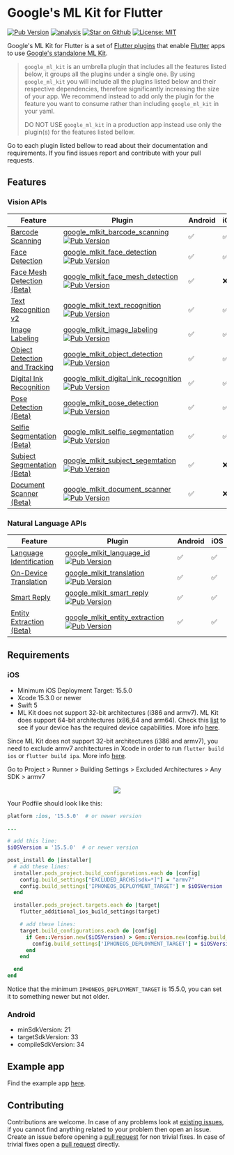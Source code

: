 # Google's ML Kit for Flutter

[![Pub Version](https://img.shields.io/pub/v/google_ml_kit)](https://pub.dev/packages/google_ml_kit)
[![analysis](https://github.com/flutter-ml/google_ml_kit_flutter/actions/workflows/code-analysis.yml/badge.svg)](https://github.com/flutter-ml/google_ml_kit_flutter/actions)
[![Star on Github](https://img.shields.io/github/stars/flutter-ml/google_ml_kit_flutter.svg?style=flat&logo=github&colorB=deeppink&label=stars)](https://github.com/flutter-ml/google_ml_kit_flutter)
[![License: MIT](https://img.shields.io/badge/license-MIT-purple.svg)](https://opensource.org/licenses/MIT)

Google's ML Kit for Flutter is a set of [Flutter plugins](https://flutter.io/platform-plugins/) that enable [Flutter](https://flutter.dev) apps to use [Google's standalone ML Kit](https://developers.google.com/ml-kit).

> `google_ml_kit` is an umbrella plugin that includes all the features listed below, it groups all the plugins under a single one. By using `google_ml_kit` you will include all the plugins listed below and their respective dependencies, therefore significantly increasing the size of your app. We recommend instead to add only the plugin for the feature you want to consume rather than including `google_ml_kit` in your yaml.
>
> DO NOT USE `google_ml_kit` in a production app instead use only the plugin(s) for the features listed bellow.

Go to each plugin listed bellow to read about their documentation and requirements. If you find issues report and contribute with your pull requests.

## Features

### Vision APIs

| Feature                                                                                         | Plugin                                                                                                                                                                                                                                                   | Android | iOS |
|-------------------------------------------------------------------------------------------------| -------------------------------------------------------------------------------------------------------------------------------------------------------------------------------------------------------------------------------------------------------- | ------- | --- |
| [Barcode Scanning](https://developers.google.com/ml-kit/vision/barcode-scanning)                | [google_mlkit_barcode_scanning](https://pub.dev/packages/google_mlkit_barcode_scanning) [![Pub Version](https://img.shields.io/pub/v/google_mlkit_barcode_scanning)](https://pub.dev/packages/google_mlkit_barcode_scanning)                             | ✅      | ✅  |
| [Face Detection](https://developers.google.com/ml-kit/vision/face-detection)                    | [google_mlkit_face_detection](https://pub.dev/packages/google_mlkit_face_detection) [![Pub Version](https://img.shields.io/pub/v/google_mlkit_face_detection)](https://pub.dev/packages/google_mlkit_face_detection)                                     | ✅      | ✅  |
| [Face Mesh Detection (Beta)](https://developers.google.com/ml-kit/vision/face-mesh-detection)   | [google_mlkit_face_mesh_detection](https://pub.dev/packages/google_mlkit_face_mesh_detection) [![Pub Version](https://img.shields.io/pub/v/google_mlkit_face_mesh_detection)](https://pub.dev/packages/google_mlkit_face_mesh_detection)                 | ✅      | ❌  |
| [Text Recognition v2](https://developers.google.com/ml-kit/vision/text-recognition/v2)          | [google_mlkit_text_recognition](https://pub.dev/packages/google_mlkit_text_recognition) [![Pub Version](https://img.shields.io/pub/v/google_mlkit_text_recognition)](https://pub.dev/packages/google_mlkit_text_recognition)                             | ✅      | ✅  |
| [Image Labeling](https://developers.google.com/ml-kit/vision/image-labeling)                    | [google_mlkit_image_labeling](https://pub.dev/packages/google_mlkit_image_labeling) [![Pub Version](https://img.shields.io/pub/v/google_mlkit_image_labeling)](https://pub.dev/packages/google_mlkit_image_labeling)                                     | ✅      | ✅  |
| [Object Detection and Tracking](https://developers.google.com/ml-kit/vision/object-detection)   | [google_mlkit_object_detection](https://pub.dev/packages/google_mlkit_object_detection) [![Pub Version](https://img.shields.io/pub/v/google_mlkit_object_detection)](https://pub.dev/packages/google_mlkit_object_detection)                             | ✅      | ✅  |
| [Digital Ink Recognition](https://developers.google.com/ml-kit/vision/digital-ink-recognition)  | [google_mlkit_digital_ink_recognition](https://pub.dev/packages/google_mlkit_digital_ink_recognition) [![Pub Version](https://img.shields.io/pub/v/google_mlkit_digital_ink_recognition)](https://pub.dev/packages/google_mlkit_digital_ink_recognition) | ✅      | ✅  |
| [Pose Detection (Beta)](https://developers.google.com/ml-kit/vision/pose-detection)             | [google_mlkit_pose_detection](https://pub.dev/packages/google_mlkit_pose_detection) [![Pub Version](https://img.shields.io/pub/v/google_mlkit_pose_detection)](https://pub.dev/packages/google_mlkit_pose_detection)                                     | ✅      | ✅  |
| [Selfie Segmentation (Beta)](https://developers.google.com/ml-kit/vision/selfie-segmentation)   | [google_mlkit_selfie_segmentation](https://pub.dev/packages/google_mlkit_selfie_segmentation) [![Pub Version](https://img.shields.io/pub/v/google_mlkit_selfie_segmentation)](https://pub.dev/packages/google_mlkit_selfie_segmentation)                 | ✅      | ✅  |
| [Subject Segmentation (Beta)](https://developers.google.com/ml-kit/vision/subject-segmentation) | [google_mlkit_subject_segemtation](https://pub.dev/packages/google_mlkit_subject_segemtation) [![Pub Version](https://img.shields.io/pub/v/google_mlkit_subject_segemtation)](https://pub.dev/packages/google_mlkit_subject_segemtation)                 | ✅      | ❌  |
| [Document Scanner (Beta)](https://developers.google.com/ml-kit/vision/doc-scanner)              | [google_mlkit_document_scanner](https://pub.dev/packages/google_mlkit_document_scanner) [![Pub Version](https://img.shields.io/pub/v/google_mlkit_document_scanner)](https://pub.dev/packages/google_mlkit_document_scanner)                             | ✅      | ❌  |

### Natural Language APIs

| Feature                                                                                     | Plugin                                                                                                                                                                                                                           | Android | iOS |
|---------------------------------------------------------------------------------------------| -------------------------------------------------------------------------------------------------------------------------------------------------------------------------------------------------------------------------------- | ------- | --- |
| [Language Identification](https://developers.google.com/ml-kit/language/identification)     | [google_mlkit_language_id](https://pub.dev/packages/google_mlkit_language_id) [![Pub Version](https://img.shields.io/pub/v/google_mlkit_language_id)](https://pub.dev/packages/google_mlkit_language_id)                         | ✅      | ✅  |
| [On-Device Translation](https://developers.google.com/ml-kit/language/translation)          | [google_mlkit_translation](https://pub.dev/packages/google_mlkit_translation) [![Pub Version](https://img.shields.io/pub/v/google_mlkit_translation)](https://pub.dev/packages/google_mlkit_translation)                         | ✅      | ✅  |
| [Smart Reply](https://developers.google.com/ml-kit/language/smart-reply)                    | [google_mlkit_smart_reply](https://pub.dev/packages/google_mlkit_smart_reply) [![Pub Version](https://img.shields.io/pub/v/google_mlkit_smart_reply)](https://pub.dev/packages/google_mlkit_smart_reply)                         | ✅      | ✅  |
| [Entity Extraction (Beta)](https://developers.google.com/ml-kit/language/entity-extraction) | [google_mlkit_entity_extraction](https://pub.dev/packages/google_mlkit_entity_extraction) [![Pub Version](https://img.shields.io/pub/v/google_mlkit_entity_extraction)](https://pub.dev/packages/google_mlkit_entity_extraction) | ✅      | ✅  |

## Requirements

### iOS

- Minimum iOS Deployment Target: 15.5.0
- Xcode 15.3.0 or newer
- Swift 5
- ML Kit does not support 32-bit architectures (i386 and armv7). ML Kit does support 64-bit architectures (x86_64 and arm64). Check this [list](https://developer.apple.com/support/required-device-capabilities/) to see if your device has the required device capabilities. More info [here](https://developers.google.com/ml-kit/migration/ios).

Since ML Kit does not support 32-bit architectures (i386 and armv7), you need to exclude armv7 architectures in Xcode in order to run `flutter build ios` or `flutter build ipa`. More info [here](https://developers.google.com/ml-kit/migration/ios).

Go to Project > Runner > Building Settings > Excluded Architectures > Any SDK > armv7

<p align="center" width="100%">
  <img src="https://raw.githubusercontent.com/flutter-ml/google_ml_kit_flutter/master/resources/build_settings_01.png">
</p>

Your Podfile should look like this:

```ruby
platform :ios, '15.5.0'  # or newer version

...

# add this line:
$iOSVersion = '15.5.0'  # or newer version

post_install do |installer|
  # add these lines:
  installer.pods_project.build_configurations.each do |config|
    config.build_settings["EXCLUDED_ARCHS[sdk=*]"] = "armv7"
    config.build_settings['IPHONEOS_DEPLOYMENT_TARGET'] = $iOSVersion
  end

  installer.pods_project.targets.each do |target|
    flutter_additional_ios_build_settings(target)

    # add these lines:
    target.build_configurations.each do |config|
      if Gem::Version.new($iOSVersion) > Gem::Version.new(config.build_settings['IPHONEOS_DEPLOYMENT_TARGET'])
        config.build_settings['IPHONEOS_DEPLOYMENT_TARGET'] = $iOSVersion
      end
    end

  end
end
```

Notice that the minimum `IPHONEOS_DEPLOYMENT_TARGET` is 15.5.0, you can set it to something newer but not older.

### Android

- minSdkVersion: 21
- targetSdkVersion: 33
- compileSdkVersion: 34

## Example app

Find the example app [here](https://github.com/flutter-ml/google_ml_kit_flutter/tree/master/packages/example).

## Contributing

Contributions are welcome.
In case of any problems look at [existing issues](https://github.com/flutter-ml/google_ml_kit_flutter/issues), if you cannot find anything related to your problem then open an issue.
Create an issue before opening a [pull request](https://github.com/flutter-ml/google_ml_kit_flutter/pulls) for non trivial fixes.
In case of trivial fixes open a [pull request](https://github.com/flutter-ml/google_ml_kit_flutter/pulls) directly.

